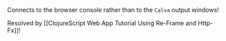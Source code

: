 Connects to the browser console rather than to the `Calva` output windows!

Resolved by [[ClojureScript Web App Tutorial Using Re-Frame and Http-Fx]]!

